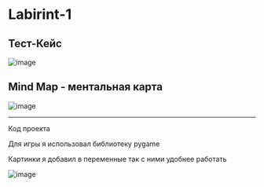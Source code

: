 # Labirint-1
## Тест-Кейс ##

![image](https://user-images.githubusercontent.com/111111737/184303110-f36b9ba3-2d75-4f4b-a1d6-9d73f5226316.png)
 
 ## Mind Map - ментальная карта ##
 
 ![image](https://user-images.githubusercontent.com/111111737/184303259-de9845bd-57e8-4829-a3c2-13951ce1107f.png)
 ***
 Код проекта
 
 Для игры я использовал библиотеку pygame
 
 Картинки я добавил в переменные так с ними удобнее работать 
 
 ![image](https://user-images.githubusercontent.com/111111737/184303403-130d7d32-5f9a-46fe-8773-4fd9211372ec.png)
